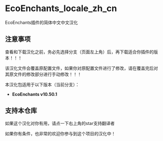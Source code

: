 # EcoEnchants_locale_zh_cn

EcoEnchants插件的简体中文中文汉化

## 注意事项

查看和下载汉化之前，务必先选择分支（页面左上角）后，再下载适合你插件的版本！！！

该汉化文件会覆盖原配置文件，如果你对原配置文件进行了修改，请在覆盖完后对其原文件的修改部分进行手动修改！！！

本汉化包适用于以下版本（当前分支）：

- **EcoEnchants v10.50.1**

## 支持本仓库

如果这个汉化对你有用，请点一下右上角的star支持翻译者

如果你有条件，也非常的欢迎你参与到这个项目的汉化中！
